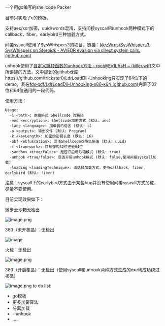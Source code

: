 一个用go编写的shellcode Packer

目前只实现了c的模板。

支持aes/xor加密，uuid/words混淆，支持间接syscall和unhook两种模式下的callback，fiber，earlybird三种加载方式。

间接sysacll使用了SysWhispers3的项目，链接：[klezVirus/SysWhispers3: SysWhispers on Steroids - AV/EDR evasion via direct system calls. (github.com)](https://github.com/klezVirus/SysWhispers3)

unhook使用了[自定义跳转函数的unhook方法 - root@Ev1LAsH ~ (killer.wtf)](https://killer.wtf/2022/01/19/CustomJmpUnhook.html)文中所讲述的方法，文中提到的github仓库https://github.com/trickster0/LdrLoadDll-Unhooking只实现了64位下的demo，我在[fdx-xdf/LdrLoadDll-Unhooking-x86-x64 (github.com)](https://github.com/fdx-xdf/LdrLoadDll-Unhooking-x86-x64)完善了32位和64位通用的一段代码。

使用方法：

```
Usage:
  -i <path>: 原始格式 Shellcode 的路径
  -enc <encryption>: Shellcode加密方式 (默认: aes)
  -lang <language>: 加载器的语言 (默认: c)
  -o <output>: 输出文件 (默认: Program)
  -k <keyLength>: 加密的密钥长度 (默认: 16)
  -obf <obfuscation>: 混淆Shellcode以降低熵值 (默认: uuid)
  -f <framework>: 目标架构32位还是64位
  -sandbox <true/false>: 是否开启反沙箱模式 (默认: true)
  -unhook <true/false>: 是否开启unhook模式 (默认: false,使用间接syscall加载)
  -loading <loadingTechnique>: 请选择加载方式，支持callback, fiber, earlybird (默认: fiber)
```

注意：syscall下的earlybird方式由于某些bug并没有使用间接syscall方式加载，尽量不要使用。

目前实现效果如下：

微步云沙箱无检出

![image.png](https://cdn.nlark.com/yuque/0/2024/png/40360538/1711596621444-4b4ab40f-7327-481f-a5f8-ca2d39330db6.png#averageHue=%23a0dcba&clientId=u723e99f6-9ffc-4&from=paste&height=911&id=u10f5a780&originHeight=1367&originWidth=2549&originalType=binary&ratio=1.5&rotation=0&showTitle=false&size=218236&status=done&style=none&taskId=u85e7150f-15a5-4768-a501-f4ea03a3050&title=&width=1699.3333333333333)

360（未开核晶）：无检出

![image](https://github.com/fdx-xdf/goPacker/assets/117912115/c3dcf083-609e-4b55-87c1-8311e5d28a40)

火绒：无检出

![image.png](https://cdn.nlark.com/yuque/0/2024/png/40360538/1712452727509-f3c2d4b3-90ab-448d-9335-d8ac90a3a2a3.png?x-oss-process=image%2Fformat%2Cwebp%2Fresize%2Cw_1125%2Climit_0)

360（开启核晶）：无检出（使用syscall和unhook两种方式生成的exe均成功绕过核晶）

![image.png](https://cdn.nlark.com/yuque/0/2024/png/40360538/1712553684319-6e2573f1-7d58-4c36-9f92-4dba958a67f5.png?x-oss-process=image%2Fformat%2Cwebp%2Fresize%2Cw_1125%2Climit_0)
to do list:

- go模板
- 更多加密算法
- 分离加载
- ~~- unhook~~
- .....
